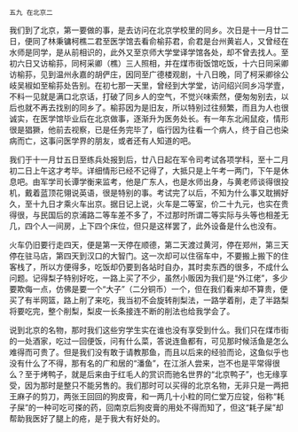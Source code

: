     五九 在北京二 

   我们到了北京，第一要做的事，是去访问在北京学校里的同乡。次日是十一月廿二日，便同了林秉镛柯樵二君至医学馆去看俞榆荪君，俞君是台州黄岩人，又曾经在水师是同学，是从前相识的，此外又至京师大学堂译学馆各处，却不曾去找人。至初六日又访榆荪，同柯采卿（樵）三人照相，并在煤市街饭馆吃饭，十六日同采卿访榆荪，见到温州永嘉的胡俨庄，因同至广德楼观剧，十八日晚，同了柯采卿徐公岐吴椒如至榆荪处告别。在初七那一天里，曾经到大学堂，访问绍兴同乡冯学壹，不料一见就是满口北京话，打破了同乡人的空气，不觉兴味索然，便匆匆别去，以后也就不再去找别的同乡了。榆荪因为是旧友，所以特别过往频繁，而且为人也很诚实，在医学馆毕业后在北京做事，逐渐升为医务处长。有一年东北闹鼠疫，情形很是猖獗，他前去视察，已是任务完毕了，临行因为往看一个病人，终于自己也染病而亡，这事问医学界的朋友，或者还有人知道的吧。

   我们于十一月廿五日至练兵处报到后，廿八日起在军令司考试各项学科，至十二月初二日上午这才考毕。详细情形已经不记得了，大抵只是上午考一两门，下午是休息吧。由军学司长谭学衡来监考，他是广东人，也是水师出身，与黄老师谈得很投机，戴着蓝顶花翎说英语，很是特别的事。考试完了以后，不知为什么事又耽搁好久，至十九日才乘火车出京。据日记上说，火车是二等室，价二十九元，也实在贵得很，与民国后的京浦路二等车差不多了，不过那时所谓二等实际与头等也相差无几，四个人一间房，上下四个床位，但只是这样罢了，此外设备是什么也没有。

   火车仍旧要行走四天，便是第一天停在顺德，第二天渡过黄河，停在郑州，第三天停在驻马店，第四天到汉口的大智门。这一次却可以住宿车中，不要搬上搬下的住客栈了，所以方便得多，吃饭却仍要到各站时自办，其时卖东西的很多，不成什么问题。记得梨子特别好吃，一路上买了不少，虽然小贩因为我们是“外江佬”，多少要欺侮一点，仿佛是要一个“大子”（二分铜币）一个，但在我们看来却不算贵，便买了有半网篮，路上削了来吃，我当初不会旋转削梨法，一路学着削，走了半路梨将要吃完，整个削梨，梨皮一长条接连不断的削法也给我学会了。

   说到北京的名物，那时我们这些穷学生实在谁也没有享受到什么。我们只在煤市街的一处酒家，吃过一回便饭，问有什么菜，答说连鱼都有，可见那时候活鱼是怎么难得而可贵了。但是我们没有敢于请教那鱼，而且以后来的经验而论，这鱼似乎也没有什么了不得，那有名的广和居的“潘鱼”，在江浙人尝来，岂不也是平常得很么？至于烤鸭子，就是后来由于红毛人的赏识而驰名世界的“北京鸭子”，也无缘享受，因为那时是整只不能另售的。我们那时可以买得的北京名物，无非只是一两把王麻子的剪刀，两张王回回的狗皮膏，和一两几十小粒的同仁堂万应锭，俗称“耗子屎”的一种可吃可搽的药，回南京后狗皮膏的用处不得而知了，但这“耗子屎”却帮助我医好了腿上的疮，是于我大有好处的。

